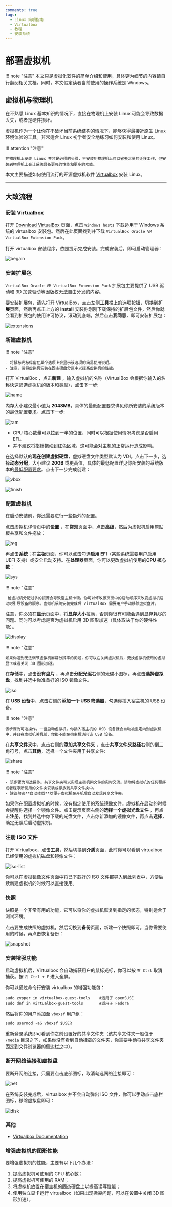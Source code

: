 ```yaml
---
comments: true
tags:
  - Linux 简明指南
  - Virtualbox
  - 教程
  - 安装系统
---
```


# 部署虚拟机

!!! note "注意"
    本文只是虚拟化软件的简单介绍和使用，具体更为细节的内容请自行翻阅相关文档。同时，本文假定读者当前使用的操作系统是 Windows。

## 虚拟机与物理机

在不熟悉 Linux 基本知识的情况下，直接在物理机上安装 Linux 可能会导致数据丢失，或者是硬件损坏。

虚拟机作为一个让你在不破坏当前系统结构的情况下，能够获得最接近原生 Linux 环境体验的工具。非常适合 Linux 初学者安全地练习如何安装和使用 Linux。

!!! attention "注意"

    在物理机上安装 Linux 并非是必须的步骤，不安装到物理机上可以省去大量的迁移工作，但安装到物理机上会让系统具备更强的性能和更多的功能。  

本文主要描述如何使用流行的开源虚拟机软件 [Virtualbox](https://www.virtualbox.org/) 安装 Linux。

----

## 大致流程

### 安装 Virtualbox

打开 [Download VirtualBox](https://www.virtualbox.org/wiki/Downloads) 页面，点击 `Windows hosts` 下载适用于 Windows 系统的 virtualbox 安装包。然后在此页面找到并下载 `VirtualBox Oracle VM VirtualBox Extension Pack`。

打开 virtualbox 安装程序，依照提示完成安装。完成安装后，即可启动管理器：

![begain](./images/vm/vbox-begain.png)

### 安装扩展包

`VirtualBox Oracle VM VirtualBox Extension Pack` 扩展包主要提供了 USB 驱动和 3D 加速驱动等因版权无法自由分发的内容。

要安装扩展包，请先打开 VirtualBox，点击左侧**工具**栏上的选项按钮，切换到**扩展**页面，然后再点击上方的 **install** 安装你刚刚下载保持的扩展包文件，然后你就会看到扩展包的使用许可协议，滚动到底端，然后点击**我同意**，即可安装扩展包：

![extensions](./images/vm/vm-install-expak.gif)

### 新建虚拟机

!!! note "注意"

    - 将鼠标光标停留在某个选项上会显示该选项的简易使用说明。  
    - 注意，请将虚拟机安装在固态硬盘分区中以提高虚拟机的性能。  

打开 VirtualBox ，点击**新建** ，输入虚拟机的名称（VirtualBox 会根据你输入的名称快速筛选虚拟机的版本和类型），点击下一步:

![name](./images/vm/vbox-vm1.png)

内存大小建议最小值为 **2048MB**，具体的最低配置要求详见你所安装的系统版本的[最低配置要求](./prepare.md)。点击下一步:

![ram](./images/vm/vbox-vm2.png)

- CPU 核心数量可以拉到一半的位置，同时可以根据使用情况考虑是否启用 EFI。
- 并不建议将指针拖动到红色区域，这可能会对主机的正常运行造成影响。

在选择默认的**现在创建虚拟硬盘**，虚拟硬盘文件类型默认为 VDI。点击下一步，选择**动态分配**，大小建议 **20GB** 或更高值，具体的最低配置详见你所安装的系统版本的[最低配置要求](./prepare.md)。点击下一步完成创建：

![vbox](./images/vm/vbox-vm3.png)

![finish](./images/vm/vbox-vm4.png)

### 配置虚拟机

在启动安装前，你还需要进行一些额外的配置。

点击虚拟机详情页中的**设置** ，在**常规**页面中，点击**高级**，然后为虚拟机启用剪贴板共享和文件拖放：

![reg](./images/vm/vbox-conf-reg.png)

再点击**系统**；在**主板**页面，你可以点击勾选**启用 EFI**（某些系统需要用户启用 UEFI 支持）或安全启动支持。在**处理器**页面，你可以更改虚拟机使用的**CPU 核心数**：

![sys](./images/vm/vbox-conf-sys.png)

!!! note "注意"

     给虚拟机分配过多的资源会导致宿主机卡顿。你可以修改该页面中的启动顺序来改变虚拟机启动时引导设备的顺序。虚拟机系统安装完成后 VirtualBox 需要用户手动移除虚拟盘片。

注意，你必须在**显示**页面中，将**显存大小**拉满，否则你很有可能会遇到显存耗尽的问题。同时可以考虑是否为虚拟机启用 3D 图形加速（具体取决于你的硬件性能）。 

![display](./images/vm/vbox-conf-display.png)

!!! note "注意"

    如果你遇到无法调节虚拟机屏幕分辨率的问题，你可以在关闭虚拟机后，更换虚拟机使用的虚拟显卡或者关闭 3D 图形加速。

在**存储**中，点击**没有盘片** ，再点击**分配光驱**右侧的光碟小图标，再点击**选择虚拟盘**，找到并选中你准备好的 ISO 镜像文件。 

![iso](./images/vm/vbox-conf-iso.png)

在 **USB 设备**中，点击右侧的**添加一个 USB 筛选器**，勾选你插入宿主机的 USB 设备。

!!! note "注意"

    该步骤为可选操作。一旦启动虚拟机，你插入宿主机的 USB 设备就会自动被重定向到虚拟机中，并且在虚拟机关机前，你都不能在宿主机访问该 USB 设备。

在**共享文件夹**中，点击右侧的**添加共享文件夹** ，点击**共享文件夹路径**右侧的倒三角符号，点击**其他**，选择一个文件夹用于共享文件:

![share](./images/vm/vbox-conf-share.png)

!!! note "注意"

    - 该步骤为可选操作。共享文件夹可以实现主宿机间文件的实时交流。请勿将虚拟机的任何程序或者程序所使用的文件夹安装或存放到共享文件夹中。  
    - 建议勾选**自动挂载**以便于虚拟机在开机后自动发现共享文件夹。

如果你在配置虚拟机的时候，没有指定使用的系统镜像文件。虚拟机在启动的时候会提醒你选择一个镜像文件。点击提示页面右侧的**选择一个虚拟光盘文件** ，再点击**注册**，找到并选中你下载的光盘文件，点击你新添加的镜像文件，再点击**选择**，确定无误后启动虚拟机。

### 注册 ISO 文件

打开 Virtualbox，点击**工具**，然后切换到**介质**页面，此时你可以看到 virtualbox 已经使用的虚拟机磁盘和镜像文件：

![iso-list](./images/vm/vbox-iso-man.gif)

你可以在虚拟镜像文件页面中将已下载好的 ISO 文件都导入到此列表中，方便后续新建虚拟机的时候可以直接使用。

### 快照

快照是一个非常有用的功能，它可以将你的虚拟机恢复到指定的状态，特别适合于测试环境。

点击要生成快照的虚拟机，然后切换到**备份**页面，新建一个快照即可。当你需要使用的时候，再点击恢复备份：

![snapshot](./images/vm/vbox-snapshot.gif)

### 安装增强功能

启动虚拟机后，Virtualbox 会自动捕获用户的鼠标光标，你可以按 `右 Ctrl` 取消捕获。按 `右 Ctrl + F` 进入全屏。

你可以通过命令行安装 virtualbox 的增强功能包：

```
sudo zypper in virtualbox-guest-tools    #适用于 openSUSE
sudo dnf in virtualbox-guest-tools       #适用于 Fedora
```

然后将你的用户添加至 `vboxsf` 用户组：

```
sudo usermod -aG vboxsf $USER
```

重新登录系统即可看到你之前设置好的共享文件夹（该共享文件夹一般位于 `/media` 目录之下，如果你没有看到自动挂载的文件夹，你需要手动将共享文件夹固定到文件浏览器的侧边栏之中）。

### 断开网络连接和虚拟盘

要断开网络连接，只需要点击底部图标，取消勾选网络连接即可：

![net](./images/vm/vbox-net.png)

在系统安装完成后，virtualbox 并不会自动弹出 ISO 文件，你可以手动点击底栏图标，移除虚拟盘即可：

![disk](./images/vm/vbox-disk.png)

### 其他

- [Virtualbox Documentation](https://www.virtualbox.org/wiki/Documentation)

### 增强虚拟机的图形性能

要增强虚拟机的性能，主要有以下几个办法：

1. 提高虚拟机可使用的 CPU 核心数；
2. 提高虚拟机可使用的 RAM；
3. 将虚拟机放置在宿主机的固态硬盘上以提高读写性能；
4. 使用独立显卡运行 virtualbox（如果出现撕裂问题，可以在设置中关闭 3D 图形加速）。